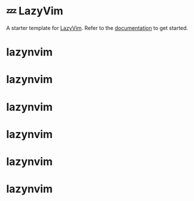 # 💤 LazyVim

A starter template for [LazyVim](https://github.com/LazyVim/LazyVim).
Refer to the [documentation](https://lazyvim.github.io/installation) to get started.
# lazynvim
# lazynvim
# lazynvim
# lazynvim
# lazynvim
# lazynvim
